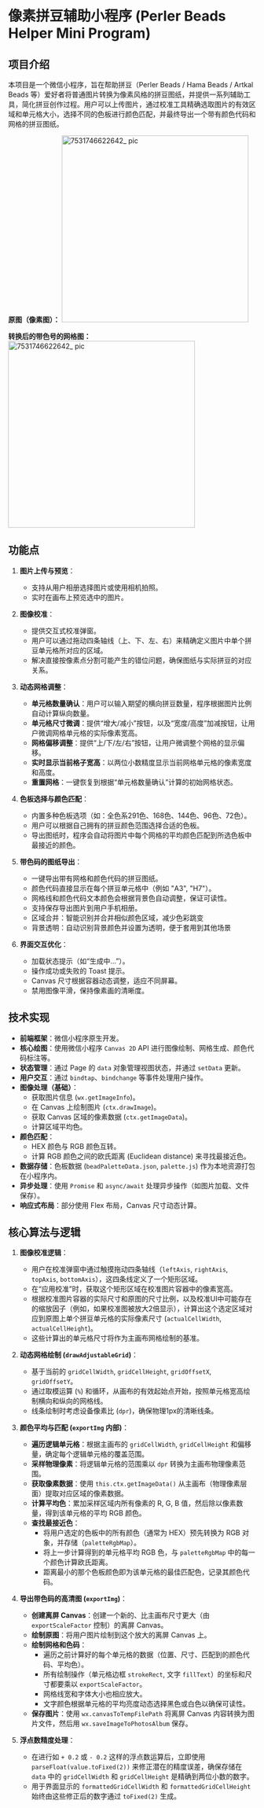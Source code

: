 # 像素拼豆辅助小程序 (Perler Beads Helper Mini Program)

## 项目介绍

本项目是一个微信小程序，旨在帮助拼豆（Perler Beads / Hama Beads / Artkal Beads 等）爱好者将普通图片转换为像素风格的拼豆图纸，并提供一系列辅助工具，简化拼豆创作过程。用户可以上传图片，通过校准工具精确选取图片的有效区域和单元格大小，选择不同的色板进行颜色匹配，并最终导出一个带有颜色代码和网格的拼豆图纸。

**原图（像素图）：**
<img width="380" alt="7531746622642_ pic" src="https://github.com/user-attachments/assets/12abca9f-fd45-463d-898e-0a3fca491ad9" />

**转换后的带色号的网格图：**
<img width="380" alt="7531746622642_ pic" src="https://github.com/user-attachments/assets/d887a72a-9b80-4f2d-b4b0-0176e5b81345" />

## 功能点

1.  **图片上传与预览**：
    *   支持从用户相册选择图片或使用相机拍照。
    *   实时在画布上预览选中的图片。

2.  **图像校准**：
    *   提供交互式校准弹窗。
    *   用户可以通过拖动四条轴线（上、下、左、右）来精确定义图片中单个拼豆单元格所对应的区域。
    *   解决直接按像素点分割可能产生的错位问题，确保图纸与实际拼豆的对应关系。

3.  **动态网格调整**：
    *   **单元格数量确认**：用户可以输入期望的横向拼豆数量，程序根据图片比例自动计算纵向数量。
    *   **单元格尺寸微调**：提供“增大/减小”按钮，以及“宽度/高度”加减按钮，让用户微调网格单元格的实际像素宽高。
    *   **网格偏移调整**：提供“上/下/左/右”按钮，让用户微调整个网格的显示偏移。
    *   **实时显示当前格子宽高**：以两位小数精度显示当前网格单元格的像素宽度和高度。
    *   **重置网格**：一键恢复到根据“单元格数量确认”计算的初始网格状态。

4.  **色板选择与颜色匹配**：
    *   内置多种色板选项（如：全色系291色、168色、144色、96色、72色）。
    *   用户可以根据自己拥有的拼豆颜色范围选择合适的色板。
    *   导出图纸时，程序会自动将图片中每个网格的平均颜色匹配到所选色板中最接近的颜色。

5.  **带色码的图纸导出**：
    *   一键导出带有网格和颜色代码的拼豆图纸。
    *   颜色代码直接显示在每个拼豆单元格中（例如 "A3", "H7"）。
    *   网格线和颜色代码文本颜色会根据背景色自动调整，保证可读性。
    *   支持保存导出图片到用户手机相册。
    *   区域合并：智能识别并合并相似颜色区域，减少色彩跳变
    *   背景透明：自动识别背景颜色并设置为透明，便于套用到其他场景

6.  **界面交互优化**：
    *   加载状态提示（如“生成中…”）。
    *   操作成功或失败的 Toast 提示。
    *   Canvas 尺寸根据容器动态调整，适应不同屏幕。
    *   禁用图像平滑，保持像素画的清晰度。

## 技术实现

*   **前端框架**：微信小程序原生开发。
*   **核心绘图**：使用微信小程序 `Canvas 2D` API 进行图像绘制、网格生成、颜色代码标注等。
*   **状态管理**：通过 Page 的 `data` 对象管理视图状态，并通过 `setData` 更新。
*   **用户交互**：通过 `bindtap`、`bindchange` 等事件处理用户操作。
*   **图像处理（基础）**：
    *   获取图片信息 (`wx.getImageInfo`)。
    *   在 Canvas 上绘制图片 (`ctx.drawImage`)。
    *   获取 Canvas 区域的像素数据 (`ctx.getImageData`)。
    *   计算区域平均色。
*   **颜色匹配**：
    *   HEX 颜色与 RGB 颜色互转。
    *   计算 RGB 颜色之间的欧氏距离 (Euclidean distance) 来寻找最接近色。
*   **数据存储**：色板数据 (`beadPaletteData.json`, `palette.js`) 作为本地资源打包在小程序内。
*   **异步处理**：使用 `Promise` 和 `async/await` 处理异步操作（如图片加载、文件保存）。
*   **响应式布局**：部分使用 Flex 布局，Canvas 尺寸动态计算。

## 核心算法与逻辑

1.  **图像校准逻辑**：
    *   用户在校准弹窗中通过触摸拖动四条轴线（`leftAxis`, `rightAxis`, `topAxis`, `bottomAxis`），这四条线定义了一个矩形区域。
    *   在“应用校准”时，获取这个矩形区域在校准图片容器中的像素宽高。
    *   根据校准图片容器的实际尺寸和原图的尺寸比例，以及校准UI中可能存在的缩放因子（例如，如果校准图被放大2倍显示），计算出这个选定区域对应到原图上单个拼豆单元格的实际像素尺寸 (`actualCellWidth`, `actualCellHeight`)。
    *   这些计算出的单元格尺寸将作为主画布网格绘制的基准。

2.  **动态网格绘制 (`drawAdjustableGrid`)**：
    *   基于当前的 `gridCellWidth`, `gridCellHeight`, `gridOffsetX`, `gridOffsetY`。
    *   通过取模运算 (`%`) 和循环，从画布的有效起始点开始，按照单元格宽高绘制横向和纵向的网格线。
    *   线条绘制时考虑设备像素比 (`dpr`)，确保物理1px的清晰线条。

3.  **颜色平均与匹配 (`exportImg` 内部)**：
    *   **遍历逻辑单元格**：根据主画布的 `gridCellWidth`, `gridCellHeight` 和偏移量，确定每个逻辑单元格的覆盖范围。
    *   **采样物理像素**：将逻辑单元格的范围乘以 `dpr` 转换为主画布物理像素范围。
    *   **获取像素数据**：使用 `this.ctx.getImageData()` 从主画布（物理像素层面）提取对应区域的像素数据。
    *   **计算平均色**：累加采样区域内所有像素的 R, G, B 值，然后除以像素数量，得到该单元格的平均 RGB 颜色。
    *   **查找最接近色**：
        *   将用户选定的色板中的所有颜色（通常为 HEX）预先转换为 RGB 对象，并存储（`paletteRgbMap`）。
        *   将上一步计算得到的单元格平均 RGB 色，与 `paletteRgbMap` 中的每一个颜色计算欧氏距离。
        *   距离最小的那个色板颜色即为该单元格的最佳匹配色，记录其颜色代码。

4.  **导出带色码的高清图 (`exportImg`)**：
    *   **创建离屏 Canvas**：创建一个新的、比主画布尺寸更大（由 `exportScaleFactor` 控制）的离屏 Canvas。
    *   **绘制原图**：将用户图片绘制到这个放大的离屏 Canvas 上。
    *   **绘制网格和色码**：
        *   遍历之前计算好的每个单元格的数据（位置、尺寸、匹配到的颜色代码、平均色）。
        *   所有绘制操作（单元格边框 `strokeRect`, 文字 `fillText`）的坐标和尺寸都要乘以 `exportScaleFactor`。
        *   网格线宽和字体大小也相应放大。
        *   文字颜色根据单元格的平均亮度动态选择黑色或白色以确保可读性。
    *   **保存图片**：使用 `wx.canvasToTempFilePath` 将离屏 Canvas 内容转换为图片文件，然后用 `wx.saveImageToPhotosAlbum` 保存。

5.  **浮点数精度处理**：
    *   在进行如 `+ 0.2` 或 `- 0.2` 这样的浮点数运算后，立即使用 `parseFloat(value.toFixed(2))` 来修正潜在的精度误差，确保存储在 `data` 中的 `gridCellWidth` 和 `gridCellHeight` 是精确到两位小数的数字。
    *   用于界面显示的 `formattedGridCellWidth` 和 `formattedGridCellHeight` 始终由这些修正后的数字通过 `toFixed(2)` 生成。
